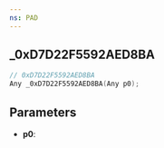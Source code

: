 ```yaml
---
ns: PAD
---
```

## _0xD7D22F5592AED8BA

```c
// 0xD7D22F5592AED8BA
Any _0xD7D22F5592AED8BA(Any p0);
```

## Parameters
* **p0**:
